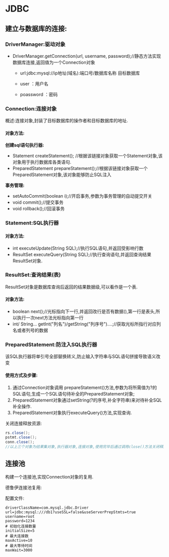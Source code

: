 # JDBC

## 建立与数据库的连接:

### DriverManager:驱动对象

- DriverManager.getConnection(url, username, password);//静态方法实现数据库连接,返回值为一个Connection对象

  - url:jdbc:mysql://ip地址(域名):端口号/数据库名称 目标数据库

  * user ：用户名

  * poassword ：密码

### Connection:连接对象

概述:连接对象,封装了目标数据库的操作者和目标数据库的地址.

#### **对象方法:**

**创建sql语句执行器:**

- Statement createStatement(); //根据该链接对象获取一个Statement对象,该对象用于执行数据库各类语句.
- PreparedStatement  prepareStatement();//根据该链接对象获取一个PreparedStatement对象,该对象能够防止SQL注入

**事务管理:**

- setAutoCommit(boolean i);//开启事务,参数为事务管理的自动提交开关
- void commit();//提交事务
- void rollback();//回滚事务

###  Statement:SQL执行器

#### 对象方法:

- int executeUpdate(String SQL);//执行SQL语句,并返回受影响行数
- ResultSet  executeQuery(String SQL);//执行查询语句,并返回查询结果ResultSet对象.

### ResultSet:查询结果(表)

ResultSet对象是数据库查询后返回的结果数据级,可以看作是一个表.

#### 对象方法:

- boolean next();//光标指向下一行,并返回改行是否有数据(),第一行是表头,所以执行一次next方法光标指向第一行
- int/ String... getInt("列名")/getString("列序号")....;//获取光标所指行对应列名或者列号的数据

### PreparedStatement:防注入SQL执行器

该SQL执行器将单引号全部替换转义,防止输入字符串与SQL语句拼接导致语义改变

#### 使用方式及步骤:

1. 通过Connection对象调用 prepareStatement()方法,参数为将所需值为?的SQL语句,生成一个SQL语句待补全的PreparedStatement对象;
2. PreparedStatement对象通过setString(?的序号,补全字符串)来对待补全SQL补全操作.
3. PreparedStatement对象执行executeQuery()方法,实现查询.

关闭连接释放资源:

```java
rs.close();
pstmt.close();
conn.close();
//以上三个对象为结果集对象,执行器对象,连接对象,使用完毕后通过调用close()方法关闭释放资源
```

## 连接池

构建一个连接池,实现Connection对象的复用.

德鲁伊连接池复用:

配置文件:

```properties
driverClassName=com.mysql.jdbc.Driver
url=jdbc:mysql:///db1?useSSL=false&useServerPrepStmts=true
username=root
password=1234
# 初始化连接数量
initialSize=5
# 最大连接数
maxActive=10
# 最大等待时间
maxWait=3000
```
